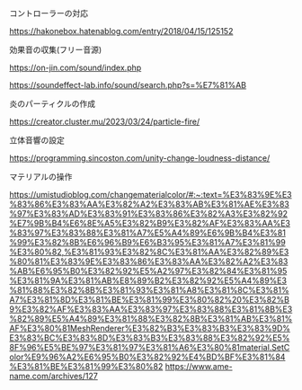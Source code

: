 コントローラーの対応

https://hakonebox.hatenablog.com/entry/2018/04/15/125152


効果音の収集(フリー音源)

https://on-jin.com/sound/index.php

https://soundeffect-lab.info/sound/search.php?s=%E7%81%AB



炎のパーティクルの作成

https://creator.cluster.mu/2023/03/24/particle-fire/



立体音響の設定

https://programming.sincoston.com/unity-change-loudness-distance/

マテリアルの操作

https://umistudioblog.com/changematerialcolor/#:~:text=%E3%83%9E%E3%83%86%E3%83%AA%E3%82%A2%E3%83%AB%E3%81%AE%E3%83%97%E3%83%AD%E3%83%91%E3%83%86%E3%82%A3%E3%82%92%E7%9B%B4%E6%8E%A5%E3%82%B9%E3%82%AF%E3%83%AA%E3%83%97%E3%83%88%E3%81%A7%E5%A4%89%E6%9B%B4%E3%81%99%E3%82%8B%E6%96%B9%E6%B3%95%E3%81%A7%E3%81%99%E3%80%82,%E3%81%93%E3%82%8C%E3%81%AA%E3%82%89%E3%80%81%E3%83%9E%E3%83%86%E3%83%AA%E3%82%A2%E3%83%AB%E6%95%B0%E3%82%92%E5%A2%97%E3%82%84%E3%81%95%E3%81%9A%E3%81%AB%E8%89%B2%E3%82%92%E5%A4%89%E3%81%88%E3%82%8B%E3%81%93%E3%81%A8%E3%81%8C%E3%81%A7%E3%81%8D%E3%81%BE%E3%81%99%E3%80%82%20%E3%82%B9%E3%82%AF%E3%83%AA%E3%83%97%E3%83%88%E3%81%8B%E3%82%89%E5%A4%89%E3%81%88%E3%82%8B%E3%81%AB%E3%81%AF%E3%80%81MeshRenderer%E3%82%B3%E3%83%B3%E3%83%9D%E3%83%BC%E3%83%8D%E3%83%B3%E3%83%88%E3%82%92%E5%8F%96%E5%BE%97%E3%81%97%E3%81%A6%E3%80%81material.SetColor%E9%96%A2%E6%95%B0%E3%82%92%E4%BD%BF%E3%81%84%E3%81%BE%E3%81%99%E3%80%82
https://www.ame-name.com/archives/127
